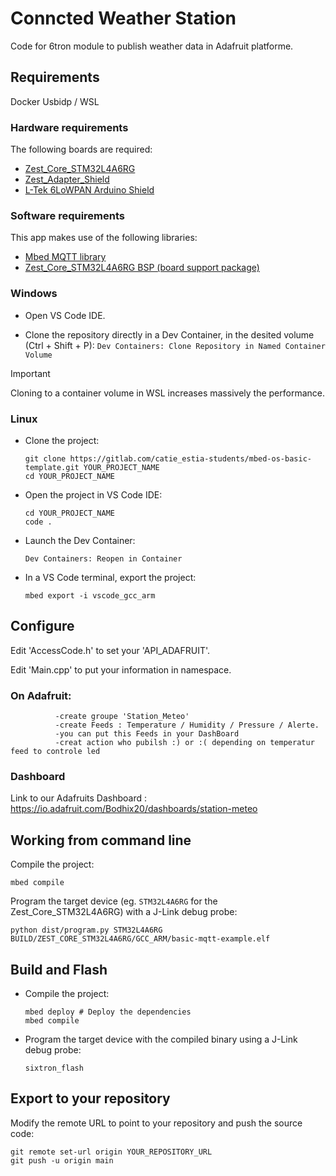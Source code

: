 # Conncted Weather Station

Code for 6tron module to publish weather data in Adafruit platforme.

## Requirements

Docker
Usbidp / WSL

### Hardware requirements

The following boards are required:
- [Zest_Core_STM32L4A6RG](https://6tron.io/zest_core/zest_core_stm32l4a6rg_3_0_0/)
- [Zest_Adapter_Shield](https://6tron.io/zest/zest_adapter_shield_1_0_0/)
- [L-Tek 6LoWPAN Arduino Shield](https://www.l-tek.com/web-shop/l-tek-6lowpan-arduino-shield/)

### Software requirements

This app makes use of the following libraries:
- [Mbed MQTT library](https://github.com/ARMmbed/mbed-mqtt/#7fa219e87b3355e8a6fd281659697fe3a0c87630)
- [Zest_Core_STM32L4A6RG BSP (board support package)](https://github.com/catie-aq/mbed_zest-core-stm32l4a6rg/#e96c03e3644b204a877c24d7988a2c58c61552f8)

  
### Windows

- Open VS Code IDE.

- Clone the repository directly in a Dev Container, in the desited volume (Ctrl + Shift + P):
  `Dev Containers: Clone Repository in Named Container Volume`

> [!IMPORTANT]
> Cloning to a container volume in WSL increases massively the performance.

### Linux

- Clone the project:

    ```shell
    git clone https://gitlab.com/catie_estia-students/mbed-os-basic-template.git YOUR_PROJECT_NAME
    cd YOUR_PROJECT_NAME
    ```

- Open the project in VS Code IDE:

    ```shell
    cd YOUR_PROJECT_NAME
    code .
    ```

- Launch the Dev Container:

    ```
    Dev Containers: Reopen in Container
    ```

- In a VS Code terminal, export the project:

    ```shell
    mbed export -i vscode_gcc_arm
    ```

## Configure

Edit 'AccessCode.h' to set your 'API_ADAFRUIT'.

Edit 'Main.cpp' to put your information in namespace.

### On Adafruit: 
              -create groupe 'Station_Meteo'
              -create Feeds : Temperature / Humidity / Pressure / Alerte.
              -you can put this Feeds in your DashBoard
              -creat action who pubilsh :) or :( depending on temperatur feed to controle led
### Dashboard

Link to our Adafruits Dashboard : https://io.adafruit.com/Bodhix20/dashboards/station-meteo

## Working from command line

Compile the project:

```shell
mbed compile
```

Program the target device (eg. `STM32L4A6RG` for the Zest_Core_STM32L4A6RG) with a J-Link
debug probe:

```shell
python dist/program.py STM32L4A6RG BUILD/ZEST_CORE_STM32L4A6RG/GCC_ARM/basic-mqtt-example.elf
```
## Build and Flash

- Compile the project:

    ```shell
    mbed deploy # Deploy the dependencies
    mbed compile
    ```

- Program the target device with the compiled binary using a J-Link debug probe:

    ```shell
    sixtron_flash
    ```

## Export to your repository

Modify the remote URL to point to your repository and push the source code:

```shell
git remote set-url origin YOUR_REPOSITORY_URL
git push -u origin main
```
